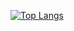 [![Top Langs](https://github-readme-stats.vercel.app/api/top-langs/?username=nedackland&layout=compact&theme=dark)](https://github.com/nedackland/github-readme-stats)


